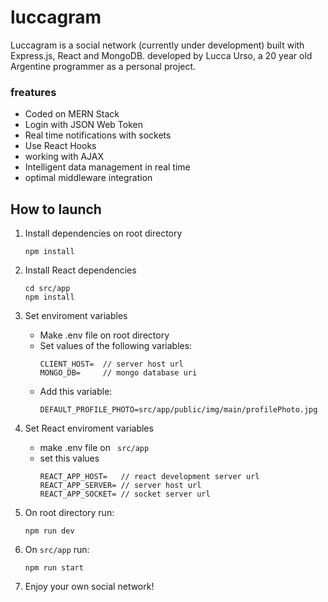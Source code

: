 # luccagram

Luccagram is a social network (currently under development) built with Express.js, React and MongoDB. developed by Lucca Urso, a 20 year old Argentine programmer as a personal project.

### freatures
- Coded on MERN Stack
- Login with JSON Web Token
- Real time notifications with sockets
- Use React Hooks
- working with AJAX
- Intelligent data management in real time
- optimal middleware integration

## How to launch  
 
1. Install dependencies on root directory
    ```shell
    npm install
    ```
2. Install React dependencies
    ```shell
    cd src/app
    npm install
    ```

3. Set enviroment variables
    - Make .env file on root directory
    - Set values of the following variables:
        ```env
        CLIENT_HOST=  // server host url
        MONGO_DB=     // mongo database uri
        ```
    - Add this variable:
        ```env
        DEFAULT_PROFILE_PHOTO=src/app/public/img/main/profilePhoto.jpg
        ```

4. Set React enviroment variables
    - make .env file on ``` src/app```
    - set this values
        ```env
        REACT_APP_HOST=   // react development server url
        REACT_APP_SERVER= // server host url
        REACT_APP_SOCKET= // socket server url

5. On root directory run:
    ```shell
    npm run dev
    ```

6. On ```src/app``` run:
    ```shell
    npm run start
    ```

7. Enjoy your own social network!
